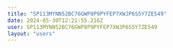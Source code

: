 ```yaml
---
title: "SP113MYNN52BC76GWP8P9PYFEP7XWJP6S5Y7ZE549"
date: 2024-05-30T12:21:55.216Z
user: SP113MYNN52BC76GWP8P9PYFEP7XWJP6S5Y7ZE549
layout: "users"
---
```

    